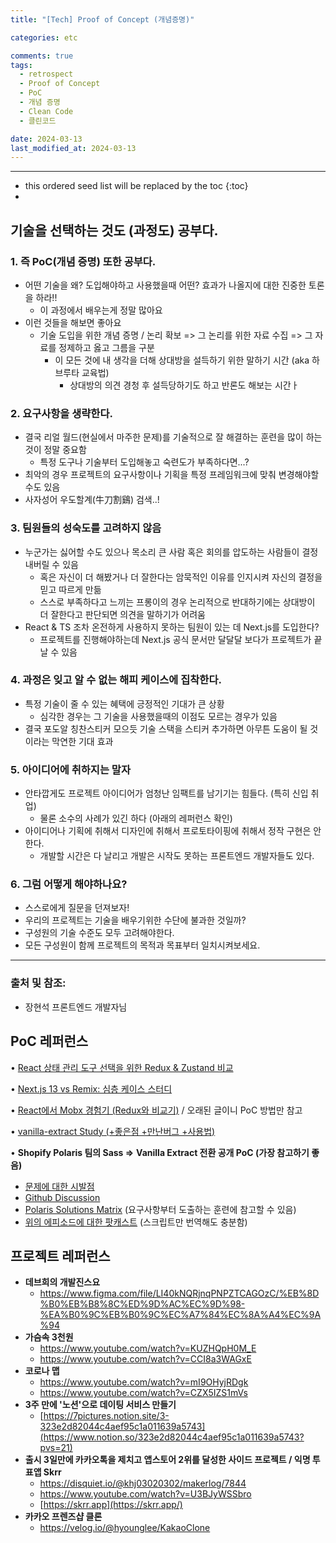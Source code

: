 ```yaml
---
title: "[Tech] Proof of Concept (개념증명)"

categories: etc

comments: true
tags:
  - retrospect
  - Proof of Concept
  - PoC
  - 개념 증명
  - Clean Code
  - 클린코드

date: 2024-03-13
last_modified_at: 2024-03-13
---
```


---

<!-- prettier-ignore -->
* this ordered seed list will be replaced by the toc 
{:toc}
*

## 기술을 선택하는 것도 (과정도) 공부다.

### 1. 즉 PoC(개념 증명) 또한 공부다.

- 어떤 기술을 왜? 도입해야하고 사용했을때 어떤? 효과가 나올지에 대한 진중한 토론을 하라!!
    - 이 과정에서 배우는게 정말 많아요
- 이런 것들을 해보면 좋아요
    - 기술 도입을 위한 개념 증명 / 논리 확보 => 그 논리를 위한 자료 수집 => 그 자료를 정제하고 옳고 그름을 구분
        - 이 모든 것에 내 생각을 더해 상대방을 설득하기 위한 말하기 시간 (aka 하브루타 교육법)
            - 상대방의 의견 경청 후 설득당하기도 하고 반론도 해보는 시간ㅏ

### 2. 요구사항을 생략한다.

- 결국 리얼 월드(현실에서 마주한 문제)를 기술적으로 잘 해결하는 훈련을 많이 하는 것이 정말 중요함
    - 특정 도구나 기술부터 도입해놓고 숙련도가 부족하다면...?
- 최악의 경우 프로젝트의 요구사항이나 기획을 특정 프레임워크에 맞춰 변경해야할수도 있음
- 사자성어 우도할계(牛刀割鷄) 검색..!

### 3. 팀원들의 성숙도를 고려하지 않음

- 누군가는 싫어할 수도 있으나 목소리 큰 사람 혹은 회의를 압도하는 사람들이 결정내버릴 수 있음
    - 혹은 자신이 더 해봤거나 더 잘한다는 암묵적인 이유를 인지시켜 자신의 결정을 믿고 따르게 만듦
    - 스스로 부족하다고 느끼는 프롱이의 경우 논리적으로 반대하기에는 상대방이 더 잘한다고 판단되면 의견을 말하기가 어려움
- React & TS 조차 온전하게 사용하지 못하는 팀원이 있는 데 Next.js를 도입한다?
    - 프로젝트를 진행해야하는데 Next.js 공식 문서만 달달달 보다가 프로젝트가 끝날 수 있음

### 4. 과정은 잊고 알 수 없는 해피 케이스에 집착한다.

- 특정 기술이 줄 수 있는 혜택에 긍정적인 기대가 큰 상황
    - 심각한 경우는 그 기술을 사용했을때의 이점도 모르는 경우가 있음
- 결국 포도알 칭찬스티커 모으듯 기술 스택을 스티커 추가하면 아무튼 도움이 될 것이라는 막연한 기대 효과

### 5. 아이디어에 취하지는 말자

- 안타깝게도 프로젝트 아이디어가 엄청난 임팩트를 남기기는 힘들다. (특히 신입 취업)
    - 물론 소수의 사례가 있긴 하다 (아래의 레퍼런스 확인)
- 아이디어나 기획에 취해서 디자인에 취해서 프로토타이핑에 취해서 정작 구현은 안한다.
    - 개발할 시간은 다 날리고 개발은 시작도 못하는 프론트엔드 개발자들도 있다.

### 6. 그럼 어떻게 해야하나요?

- 스스로에게 질문을 던져보자!
- 우리의 프로젝트는 기술을 배우기위한 수단에 불과한 것일까?
- 구성원의 기술 수준도 모두 고려해야한다.
- 모든 구성원이 함께 프로젝트의 목적과 목표부터 일치시켜보세요.

---

### 출처 및 참조:

- 장현석 프론트엔드 개발자님

## PoC 레퍼런스

• [React 상태 관리 도구 선택을 위한 Redux & Zustand 비교](https://greenonsoftware.com/articles/libraries/comparing-redux-with-zustand-for-state-management-in-react)

• [Next.js 13 vs Remix: 심층 케이스 스터디](https://prateeksurana.me/blog/nextjs-13-vs-remix-an-in-depth-case-study)

• [React에서 Mobx 경험기 (Redux와 비교기)](https://techblog.woowahan.com/2599) / 오래된 글이니 PoC 방법만 참고

• [vanilla-extract Study (+좋은점 +만난버그 +사용법)](https://velog.io/@sgsg9447/Vanila-extract-Study-%EC%A2%8B%EC%9D%80%EC%A0%90-%EB%A7%8C%EB%82%9C%EB%B2%84%EA%B7%B8-%EC%82%AC%EC%9A%A9%EB%B2%95)

• **Shopify Polaris 팀의 Sass =>** **Vanilla Extract 전환 공개 PoC (가장 참고하기 좋음)**

- [문제에 대한 시발점](https://github.com/Shopify/polaris/issues/44)
- [Github Discussion](https://github.com/Shopify/foundational-design-system-proto/discussions/44)
- [Polaris Solutions Matrix](https://docs.google.com/spreadsheets/d/1rxrRTlbNWiLVu-Q5IK7xh5O1FmWcjyAS2XN7jiPrhYM) (요구사항부터 도출하는 훈련에 참고할 수 있음)
- [위의 에피소드에 대한 팟캐스트](https://changelog.com/jsparty/190) (스크립트만 번역해도 충분함)

## **프로젝트 레퍼런스**

- **데브희의 개발진스요**
    - https://www.figma.com/file/LI40kNQRjnqPNPZTCAGOzC/%EB%8D%B0%EB%B8%8C%ED%9D%AC%EC%9D%98-%EA%B0%9C%EB%B0%9C%EC%A7%84%EC%8A%A4%EC%9A%94
- **가슴속 3천원**
    - https://www.youtube.com/watch?v=KUZHQpH0M_E
    - https://www.youtube.com/watch?v=CCI8a3WAGxE
- **코로나 맵**
    - https://www.youtube.com/watch?v=mI9OHyjRDgk
    - https://www.youtube.com/watch?v=CZX5IZS1mVs
- **3주 만에 '노션'으로 데이팅 서비스 만들기**
    - [https://7pictures.notion.site/3-323e2d82044c4aef95c1a011639a5743](https://www.notion.so/323e2d82044c4aef95c1a011639a5743?pvs=21)
- **출시 3일만에 카카오톡을 제치고 앱스토어 2위를 달성한 사이드 프로젝트 / 익명 투표앱 Skrr**
    - https://disquiet.io/@khj03020302/makerlog/7844
    - https://www.youtube.com/watch?v=U3BJyWSSbro
    - [https://skrr.app](https://skrr.app/)
- **카카오 프렌즈샵 클론**
    - https://velog.io/@hyounglee/KakaoClone
